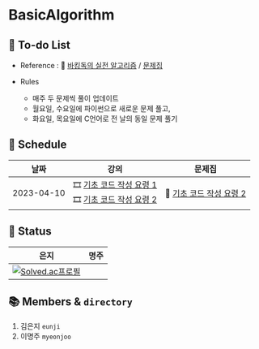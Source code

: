 # BasicAlgorithm

## :pencil: To-do List

- Reference : :book: [바킹독의 실전 알고리즘](https://www.youtube.com/watch?v=LcOIobH7ues&list=PLtqbFd2VIQv4O6D6l9HcD732hdrnYb6CY) / [문제집](https://github.com/encrypted-def/basic-algo-lecture/blob/master/workbook.md)

- Rules 
    - 매주 두 문제씩 풀이 업데이트
    - 월요일, 수요일에 파이썬으로 새로운 문제 풀고,
    - 화요일, 목요일에 C언어로 전 날의 동일 문제 풀기

## :calendar: Schedule

|     날짜   |                             강의                             |                            문제집                            |  
| :--------: | :----------------------------------------------------------: | :----------------------------------------------------------: | 
| 2023-04-10 | :film_strip: [기초 코드 작성 요령 1](https://youtu.be/9MMKsrvRiw4)<br>  :film_strip: [기초 코드 작성 요령 2](https://youtu.be/6lhVHP8bkPA) | :bookmark_tabs: [기초 코드 작성 요령 2](https://www.acmicpc.net/workbook/view/7306) |



## :1st_place_medal: Status
|                             은지                             |                             명주                             |                             
| :----------------------------------------------------------: | :----------------------------------------------------------: | 
|[![Solved.ac프로필](http://mazassumnida.wtf/api/generate_badge?boj=kuman5262)](https://solved.ac/kuman5262) |          |


## 📚 Members & `directory`
1. 김은지 `eunji`
2. 이명주 `myeonjoo`
